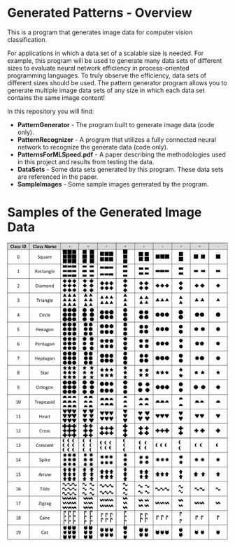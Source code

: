 # Generated Patterns - Overview
This is a program that generates image data for computer vision classification. 

For applications in which a data set of a scalable size is needed. For example, this program will be used to generate many data sets of different sizes to evaluate neural network efficiency in process-oriented programming languages. To truly observe the efficiency, data sets of different sizes should be used. The pattern generator program allows you to generate multiple image data sets of any size in which each data set contains the same image content! 

In this repository you will find:
 * **PatternGenerator** - The program built to generate image data (code only).
 * **PatternRecognizer** - A program that utilizes a fully connected neural network to recognize the generate data (code only).
 * **PatternsForMLSpeed.pdf** - A paper describing the methodologies used in this project and results from testing the data.
 * **DataSets** - Some data sets generated by this program. These data sets are referenced in the paper.
 * **SampleImages** - Some sample images generated by the program. 

# Samples of the Generated Image Data
![Sample images from the generated data set using all 20 programmed classes.](SampleImages/CompleteSampleData.png)
